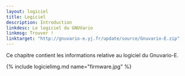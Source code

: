 ```yaml
---
layout: logiciel
title: Logiciel
description: Introduction
linkdesc: Le logiciel du GNUVario
linkmsg: Trouver !
linktarget: "http://gnuvario-e.yj.fr/update/source/Gnuvario-E.zip"
---
```


Ce chapitre contient les informations relative au logiciel du Gnuvario-E.

{% include logicielimg.md name="firmware.jpg" %}
